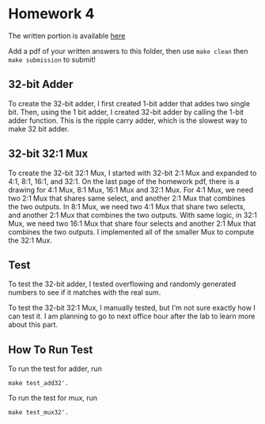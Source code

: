 # Homework 4
The written portion is available [here](https://docs.google.com/document/d/1XybXmTD5-NTJ1gfLq3tYb-wUUDJGZS8xgO912DLf50Q/edit?usp=sharing)

Add a pdf of your written answers to this folder, then use `make clean` then `make submission` to submit!

## 32-bit Adder
To create the 32-bit adder, I first created 1-bit adder that addes two single bit. Then, using the 1 bit adder, I created 32-bit adder by calling the 1-bit adder function. This is the ripple carry adder, which is the slowest way to make 32 bit adder.

## 32-bit 32:1 Mux
To create the 32-bit 32:1 Mux, I started with 32-bit 2:1 Mux and expanded to 4:1, 8:1, 16:1, and 32:1. On the last page of the homework pdf, there is a drawing for 4:1 Mux, 8:1 Mux, 16:1 Mux and 32:1 Mux. For 4:1 Mux, we need two 2:1 Mux that shares same select, and another 2:1 Mux that combines the two outputs. In 8:1 Mux, we need two 4:1 Mux that share two selects, and another 2:1 Mux that combines the two outputs. With same logic, in 32:1 Mux, we need two 16:1 Mux that share four selects and another 2:1 Mux that combines the two outputs. I implemented all of the smaller Mux to compute the 32:1 Mux. 


## Test
To test the 32-bit adder, I tested overflowing and randomly generated numbers to see if it matches with the real sum.

To test the 32-bit 32:1 Mux, I manually tested, but I'm not sure exactly how I can test it. I am planning to go to next office hour after the lab to learn more about this part.

## How To Run Test
To run the test for adder, run 
```
make test_add32'.
```
To run the test for mux, run 

```
make test_mux32'.
```